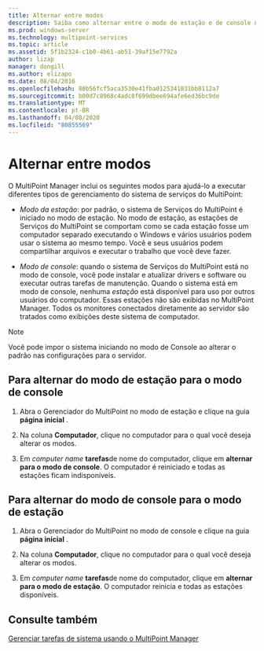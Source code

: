 ```yaml
---
title: Alternar entre modos
description: Saiba como alternar entre o modo de estação e de console nos serviços do MultiPoint
ms.prod: windows-server
ms.technology: multipoint-services
ms.topic: article
ms.assetid: 5f1b2324-c1b0-4b61-ab51-39af15e7792a
author: lizap
manager: dongill
ms.author: elizapo
ms.date: 08/04/2016
ms.openlocfilehash: 80b56fcf5aca3530e41fba0125341031bb8112a7
ms.sourcegitcommit: b00d7c8968c4adc8f699dbee694afe6ed36bc9de
ms.translationtype: MT
ms.contentlocale: pt-BR
ms.lasthandoff: 04/08/2020
ms.locfileid: "80855569"
---
```

# <a name="switch-between-modes"></a>Alternar entre modos
O MultiPoint Manager inclui os seguintes modos para ajudá-lo a executar diferentes tipos de gerenciamento do sistema de serviços do MultiPoint:  
  
-   *Modo da estação*: por padrão, o sistema de Serviços do MultiPoint é iniciado no modo de estação. No modo de estação, as estações de Serviços do MultiPoint se comportam como se cada estação fosse um computador separado executando o Windows e vários usuários podem usar o sistema ao mesmo tempo. Você e seus usuários podem compartilhar arquivos e executar o trabalho que você deve fazer.  
  
-   *Modo de console*: quando o sistema de Serviços do MultiPoint está no modo de console, você pode instalar e atualizar drivers e software ou executar outras tarefas de manutenção. Quando o sistema está em modo de console, nenhuma *estação* está disponível para uso por outros usuários do computador. Essas estações não são exibidas no MultiPoint Manager. Todos os monitores conectados diretamente ao servidor são tratados como exibições deste sistema de computador.   
  
> [!NOTE]
> Você pode impor o sistema iniciando no modo de Console ao alterar o padrão nas configurações para o servidor.  
> ## <a name="to-switch-from-station-mode-to-console-mode"></a>Para alternar do modo de estação para o modo de console  
  
1.  Abra o Gerenciador do MultiPoint no modo de estação e clique na guia **página inicial** .  
  
2.  Na coluna **Computador**, clique no computador para o qual você deseja alterar os modos.  
  
3.  Em *computer name* **tarefas**de nome do computador, clique em **alternar para o modo de console**. O computador é reiniciado e todas as estações ficam indisponíveis.  
  
## <a name="to-switch-from-console-mode-to-station-mode"></a>Para alternar do modo de console para o modo de estação  
  
1.  Abra o Gerenciador do MultiPoint no modo de console e clique na guia **página inicial** .  
  
2.  Na coluna **Computador**, clique no computador para o qual você deseja alterar os modos.  
  
3.  Em *computer name* **tarefas**de nome do computador, clique em **alternar para o modo de estação**. O computador reinicia e todas as estações disponíveis.  
  
## <a name="see-also"></a>Consulte também  
[Gerenciar tarefas de sistema usando o MultiPoint Manager](Manage-System-Tasks-Using-MultiPoint-Manager.md)
